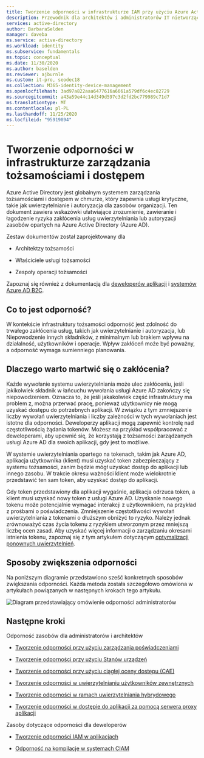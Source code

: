```yaml
---
title: Tworzenie odporności w infrastrukturze IAM przy użyciu Azure Active Directory
description: Przewodnik dla architektów i administratorów IT nietworzący odporności na zakłócenia infrastruktury usługi IAM.
services: active-directory
author: BarbaraSelden
manager: daveba
ms.service: active-directory
ms.workload: identity
ms.subservice: fundamentals
ms.topic: conceptual
ms.date: 11/30/2020
ms.author: baselden
ms.reviewer: ajburnle
ms.custom: it-pro, seodec18
ms.collection: M365-identity-device-management
ms.openlocfilehash: 3ad97a822aaa6477616a6661a579df6c4ec82729
ms.sourcegitcommit: a43a59e44c14d349d597c3d2fd2bc779989c71d7
ms.translationtype: MT
ms.contentlocale: pl-PL
ms.lasthandoff: 11/25/2020
ms.locfileid: "95919894"
---
```

# <a name="build-resilience-in-your-identity-and-access-management-infrastructure"></a>Tworzenie odporności w infrastrukturze zarządzania tożsamościami i dostępem

Azure Active Directory jest globalnym systemem zarządzania tożsamościami i dostępem w chmurze, który zapewnia usługi krytyczne, takie jak uwierzytelnianie i autoryzacja dla zasobów organizacji. Ten dokument zawiera wskazówki ułatwiające zrozumienie, zawieranie i łagodzenie ryzyka zakłócenia usług uwierzytelniania lub autoryzacji zasobów opartych na Azure Active Directory (Azure AD). 

Zestaw dokumentów został zaprojektowany dla

* Architektzy tożsamości

* Właściciele usługi tożsamości

* Zespoły operacji tożsamości

Zapoznaj się również z dokumentacją dla [deweloperów aplikacji](https://aka.ms/azureadresilience/developer) i [systemów Azure AD B2C](resilience-b2c.md).

## <a name="what-is-resilience"></a>Co to jest odporność?

W kontekście infrastruktury tożsamości odporność jest zdolność do trwałego zakłócenia usług, takich jak uwierzytelnianie i autoryzacja, lub Niepowodzenie innych składników, z minimalnym lub brakiem wpływu na działalność, użytkowników i operacje. Wpływ zakłóceń może być poważny, a odporność wymaga sumienniego planowania.

## <a name="why-worry-about-disruption"></a>Dlaczego warto martwić się o zakłócenia?

Każde wywołanie systemu uwierzytelniania może ulec zakłóceniu, jeśli jakikolwiek składnik w łańcuchu wywołania usługi Azure AD zakończy się niepowodzeniem. Oznacza to, że jeśli jakakolwiek część infrastruktury ma problem z, można przerwać pracę, ponieważ użytkownicy nie mogą uzyskać dostępu do potrzebnych aplikacji. W związku z tym zmniejszenie liczby wywołań uwierzytelniania i liczby zależności w tych wywołaniach jest istotne dla odporności. Deweloperzy aplikacji mogą zapewnić kontrolę nad częstotliwością żądania tokenów. Możesz na przykład współpracować z deweloperami, aby upewnić się, że korzystają z tożsamości zarządzanych usługi Azure AD dla swoich aplikacji, gdy jest to możliwe. 

W systemie uwierzytelniania opartego na tokenach, takim jak Azure AD, aplikacja użytkownika (klient) musi uzyskać token zabezpieczający z systemu tożsamości, zanim będzie mógł uzyskać dostęp do aplikacji lub innego zasobu. W trakcie okresu ważności klient może wielokrotnie przedstawić ten sam token, aby uzyskać dostęp do aplikacji.

Gdy token przedstawiony dla aplikacji wygaśnie, aplikacja odrzuca token, a klient musi uzyskać nowy token z usługi Azure AD. Uzyskanie nowego tokenu może potencjalnie wymagać interakcji z użytkownikiem, na przykład z prośbami o poświadczenia. Zmniejszenie częstotliwości wywołań uwierzytelniania z tokenami o dłuższym obniżyć to ryzyko. Należy jednak zrównoważyć czas życia tokenu z ryzykiem utworzonym przez mniejszą liczbę ocen zasad. Aby uzyskać więcej informacji o zarządzaniu okresami istnienia tokenu, zapoznaj się z tym artykułem dotyczącym [optymalizacji ponownych uwierzytelnień](https://docs.microsoft.com/azure/active-directory/authentication/concepts-azure-multi-factor-authentication-prompts-session-lifetime).

## <a name="ways-to-increase-resilience"></a>Sposoby zwiększenia odporności
Na poniższym diagramie przedstawiono sześć konkretnych sposobów zwiększania odporności. Każda metoda została szczegółowo omówiona w artykułach powiązanych w następnych krokach tego artykułu.
  
![Diagram przedstawiający omówienie odporności administratorów](./media/resilience-in-infrastructure/admin-resilience-overview.png)

## <a name="next-steps"></a>Następne kroki
Odporność zasobów dla administratorów i architektów
 
* [Tworzenie odporności przy użyciu zarządzania poświadczeniami](resilience-in-credentials.md)

* [Tworzenie odporności przy użyciu Stanów urządzeń](resilience-with-device-states.md)

* [Tworzenie odporności przy użyciu ciągłej oceny dostępu (CAE)](resilience-with-continuous-access-evaluation.md)

* [Tworzenie odporności w uwierzytelnianiu użytkowników zewnętrznych](resilience-b2b-authentication.md)

* [Tworzenie odporności w ramach uwierzytelniania hybrydowego](resilience-in-hybrid.md)

* [Tworzenie odporności w dostępie do aplikacji za pomocą serwera proxy aplikacji](resilience-on-premises-access.md)

Zasoby dotyczące odporności dla deweloperów

* [Tworzenie odporności IAM w aplikacjach](resilience-app-development-overview.md)

* [Odporność na kompilacje w systemach CIAM](resilience-b2c.md)

